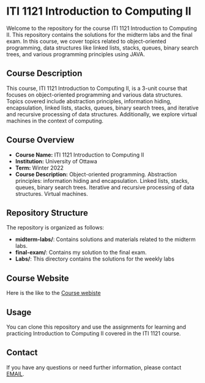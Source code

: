 
# ITI 1121 Introduction to Computing II 

Welcome to the repository for the course ITI 1121 Introduction to Computing II. This repository contains the solutions for the midterm labs and the final exam. In this course, we cover topics related to object-oriented programming, data structures like linked lists, stacks, queues, binary search trees, and various programming principles using JAVA.

## Course Description

This course, ITI 1121 Introduction to Computing II, is a 3-unit course that focuses on object-oriented programming and various data structures. Topics covered include abstraction principles, information hiding, encapsulation, linked lists, stacks, queues, binary search trees, and iterative and recursive processing of data structures. Additionally, we explore virtual machines in the context of computing.

## Course Overview

- **Course Name:** ITI 1121 Introduction to Computing II 
- **Institution:** University of Ottawa
- **Term:** Winter 2022
- **Course Description:** Object-oriented programming. Abstraction principles: information hiding and encapsulation. Linked lists, stacks, queues, binary search trees. Iterative and recursive processing of data structures. Virtual machines.
  
## Repository Structure

The repository is organized as follows:

- **midterm-labs/**: Contains solutions and materials related to the midterm labs.
- **final-exam/**: Contains my solution to the final exam.
- **Labs/**: This directory contains the solutions for the weekly labs

## Course Website

Here is the like to the [Course webiste](https://www.site.uottawa.ca/~gvj/Courses/ITI1121/lectures/index.html)

## Usage

You can clone this repository and use the assignments for learning and practicing Introduction to Computing II covered in the ITI 1121 course.

## Contact

If you have any questions or need further information, please contact [EMAIL](mailto:rmath049@uottawa.ca).
